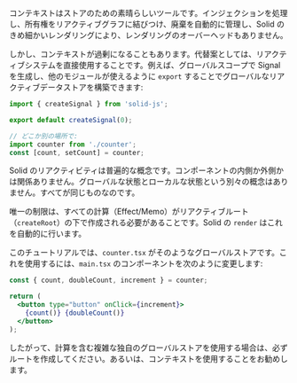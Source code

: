 コンテキストはストアのための素晴らしいツールです。インジェクションを処理し、所有権をリアクティブグラフに結びつけ、廃棄を自動的に管理し、Solid のきめ細かいレンダリングにより、レンダリングのオーバーヘッドもありません。

しかし、コンテキストが過剰になることもあります。代替案としては、リアクティブシステムを直接使用することです。例えば、グローバルスコープで Signal を生成し、他のモジュールが使えるように `export` することでグローバルなリアクティブデータストアを構築できます:

```js
import { createSignal } from 'solid-js';

export default createSignal(0);

// どこか別の場所で:
import counter from './counter';
const [count, setCount] = counter;
```

Solid のリアクティビティは普遍的な概念です。コンポーネントの内側か外側かは関係ありません。グローバルな状態とローカルな状態という別々の概念はありません。すべてが同じものなのです。

唯一の制限は、すべての計算（Effect/Memo）がリアクティブルート（`createRoot`）の下で作成される必要があることです。Solid の `render` はこれを自動的に行います。

このチュートリアルでは、`counter.tsx` がそのようなグローバルストアです。これを使用するには、`main.tsx` のコンポーネントを次のように変更します:

```jsx
const { count, doubleCount, increment } = counter;

return (
  <button type="button" onClick={increment}>
    {count()} {doubleCount()}
  </button>
);
```

したがって、計算を含む複雑な独自のグローバルストアを使用する場合は、必ずルートを作成してください。あるいは、コンテキストを使用することをお勧めします。
